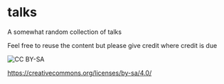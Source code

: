 # talks
A somewhat random collection of talks

Feel free to reuse the content but please give credit where credit is due

![CC BY-SA](https://i.creativecommons.org/l/by-sa/3.0/88x31.png)

https://creativecommons.org/licenses/by-sa/4.0/
